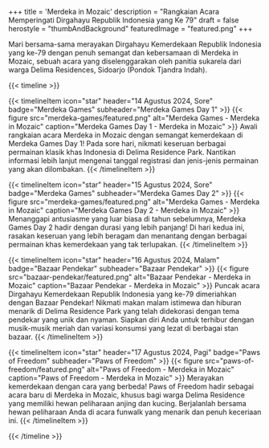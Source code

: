 +++
title = 'Merdeka in Mozaic'
description = "Rangkaian Acara Memperingati Dirgahayu Republik Indonesia yang Ke 79"
draft = false
herostyle = "thumbAndBackground"
featuredImage = "featured.png"
+++

Mari bersama-sama merayakan Dirgahayu Kemerdekaan Republik Indonesia yang ke-79 dengan penuh semangat dan kebersamaan di Merdeka in Mozaic, sebuah acara yang diselenggarakan oleh panitia sukarela dari warga Delima Residences, Sidoarjo (Pondok Tjandra Indah).

{{< timeline >}}

{{< timelineItem icon="star" header="14 Agustus 2024, Sore" badge="Merdeka Games" subheader="Merdeka Games Day 1" >}}
{{< figure
    src="merdeka-games/featured.png"
    alt="Merdeka Games - Merdeka in Mozaic"
    caption="Merdeka Games Day 1 - Merdeka in Mozaic"
    >}}
    Awali rangkaian acara Merdeka in Mozaic dengan semangat kemerdekaan di Merdeka Games Day 1! Pada sore hari, nikmati keseruan berbagai permainan klasik khas Indonesia di Delima Residence Park. Nantikan informasi lebih lanjut mengenai tanggal registrasi dan jenis-jenis permainan yang akan dilombakan.
{{< /timelineItem >}}


{{< timelineItem icon="star" header="15 Agustus 2024, Sore" badge="Merdeka Games" subheader="Merdeka Games Day 2" >}}
{{< figure
    src="merdeka-games/featured.png"
    alt="Merdeka Games - Merdeka in Mozaic"
    caption="Merdeka Games Day 2 - Merdeka in Mozaic"
    >}}
Menanggapi antusiasme yang luar biasa di tahun sebelumnya, Merdeka Games Day 2 hadir dengan durasi yang lebih panjang! Di hari kedua ini, rasakan keseruan yang lebih beragam dan menantang dengan berbagai permainan khas kemerdekaan yang tak terlupakan.
{{< /timelineItem >}}

{{< timelineItem icon="star" header="16 Agustus 2024, Malam" badge="Bazaar Pendekar" subheader="Bazaar Pendekar" >}}
{{< figure
    src="bazaar-pendekar/featured.png"
    alt="Bazaar Pendekar - Merdeka in Mozaic"
    caption="Bazaar Pendekar - Merdeka in Mozaic"
    >}}
Puncak acara Dirgahayu Kemerdekaan Republik Indonesia yang ke-79 dimeriahkan dengan Bazaar Pendekar! Nikmati makan malam istimewa dan hiburan menarik di Delima Residence Park yang telah didekorasi dengan tema pendekar yang unik dan nyaman. Siapkan diri Anda untuk terhibur dengan musik-musik meriah dan variasi konsumsi yang lezat di berbagai stan bazaar.
{{< /timelineItem >}}

{{< timelineItem icon="star" header="17 Agustus 2024, Pagi" badge="Paws of Freedom" subheader="Paws of Freedom" >}}
{{< figure
    src="paws-of-freedom/featured.png"
    alt="Paws of Freedom - Merdeka in Mozaic"
    caption="Paws of Freedom - Merdeka in Mozaic"
    >}}
Merayakan kemerdekaan dengan cara yang berbeda! Paws of Freedom hadir sebagai acara baru di Merdeka in Mozaic, khusus bagi warga Delima Residence yang memiliki hewan peliharaan anjing dan kucing. Berjalanlah bersama hewan peliharaan Anda di acara funwalk yang menarik dan penuh keceriaan ini.
{{< /timelineItem >}}

{{< /timeline >}}